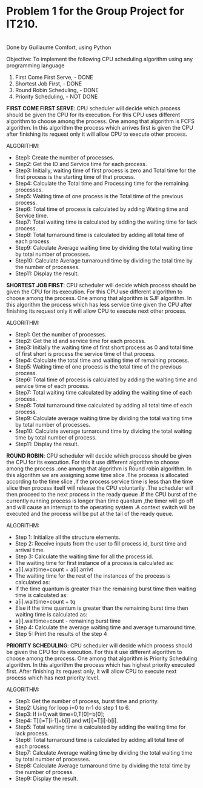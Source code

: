 <h1>Problem 1 for the Group Project for IT210.</h1>
<br>Done by Guillaume Comfort, using Python

Objective: To implement the following CPU scheduling algorithm using any programming language
1. First Come First Serve, - DONE 
2. Shortest Job First, - DONE 
3. Round Robin Scheduling, - DONE 
4. Priority Scheduling, - NOT DONE

**FIRST COME FIRST SERVE**: CPU scheduler will decide which process should be given the CPU for
its execution. For this CPU uses different algorithm to choose among the process. One among that algorithm
is FCFS algorithm. In this algorithm the process which arrives first is given the CPU after finishing its
request only it will allow CPU to execute other process.

ALGORITHM:

- Step1: Create the number of processes.
- Step2: Get the ID and Service time for each process.
- Step3: Initially, waiting time of first process is zero and Total time for the first process is the starting time of that process.
- Step4: Calculate the Total time and Processing time for the remaining processes.
- Step5: Waiting time of one process is the Total time of the previous process.
- Step6: Total time of process is calculated by adding Waiting time and Service time.
- Step7: Total waiting time is calculated by adding the waiting time for lack process.
- Step8: Total turnaround time is calculated by adding all total time of each process.
- Step9: Calculate Average waiting time by dividing the total waiting time by total number of processes.
- Step10: Calculate Average turnaround time by dividing the total time by the number of processes.
- Step11: Display the result.


**SHORTEST JOB FIRST**: CPU scheduler will decide which process should be given the CPU for its
execution. For this CPU use different algorithm to choose among the process. One among that algorithm is
SJF algorithm. In this algorithm the process which has less service time given the CPU after finishing its
request only it will allow CPU to execute next other process.

ALGORITHM:
- Step1: Get the number of processes.
- Step2: Get the id and service time for each process.
- Step3: Initially the waiting time of first short process as 0 and total time of first short is process the service time of that process.
- Step4: Calculate the total time and waiting time of remaining process.
- Step5: Waiting time of one process is the total time of the previous process.
- Step6: Total time of process is calculated by adding the waiting time and service time of each process.
- Step7: Total waiting time calculated by adding the waiting time of each process.
- Step8: Total turnaround time calculated by adding all total time of each process.
- Step9: Calculate average waiting time by dividing the total waiting time by total number of processes.
- Step10: Calculate average turnaround time by dividing the total waiting time by total number of process.
- Step11: Display the result.


**ROUND ROBIN**: CPU scheduler will decide which process should be given the CPU for its execution.
For this it use different algorithm to choose among the process .one among that algorithm is Round robin
algorithm. In this algorithm we are assigning some time slice .The process is allocated according to the time slice ,if
the process service time is less than the time slice then process itself will release the CPU voluntarily .The
scheduler will then proceed to the next process in the ready queue .If the CPU burst of the currently running
process is longer than time quantum ,the timer will go off and will cause an interrupt to the operating system
.A context switch will be executed and the process will be put at the tail of the ready queue.

ALGORITHM:
- Step 1: Initialize all the structure elements.
- Step 2: Receive inputs from the user to fill process id, burst time and arrival time.
- Step 3: Calculate the waiting time for all the process id.
- The waiting time for first instance of a process is calculated as:
- a[i].waittime=count + a[i].arrivt
- The waiting time for the rest of the instances of the process is calculated as:
- If the time quantum is greater than the remaining burst time then waiting time is calculated as:
- a[i].waittime=count + tq
- Else if the time quantum is greater than the remaining burst time then waiting time is calculated as:
- a[i].waittime=count - remaining burst time
- Step 4: Calculate the average waiting time and average turnaround time.
- Step 5: Print the results of the step 4


**PRIORITY SCHEDULING**: CPU scheduler will decide which process should be given the CPU for its
execution. For this it use different algorithm to choose among the process. One among that algorithm is
Priority Scheduling algorithm. In this algorithm the process which has highest priority executed first. After
finishing its request only, it will allow CPU to execute next process which has next priority level.

ALGORITHM:
- Step1: Get the number of process, burst time and priority.
- Step2: Using for loop i=0 to n-1 do step 1 to 6.
- Step3: If i=0,wait time=0,T[0]=b[0];
- Step4: T[i]=T[i-1]+b[i] and wt[i]=T[i]-b[i].
- Step5: Total waiting time is calculated by adding the waiting time for lack process.
- Step6: Total turnaround time is calculated by adding all total time of each process.
- Step7: Calculate Average waiting time by dividing the total waiting time by total number of processes.
- Step8: Calculate Average turnaround time by dividing the total time by the number of process.
- Step9: Display the result. 
